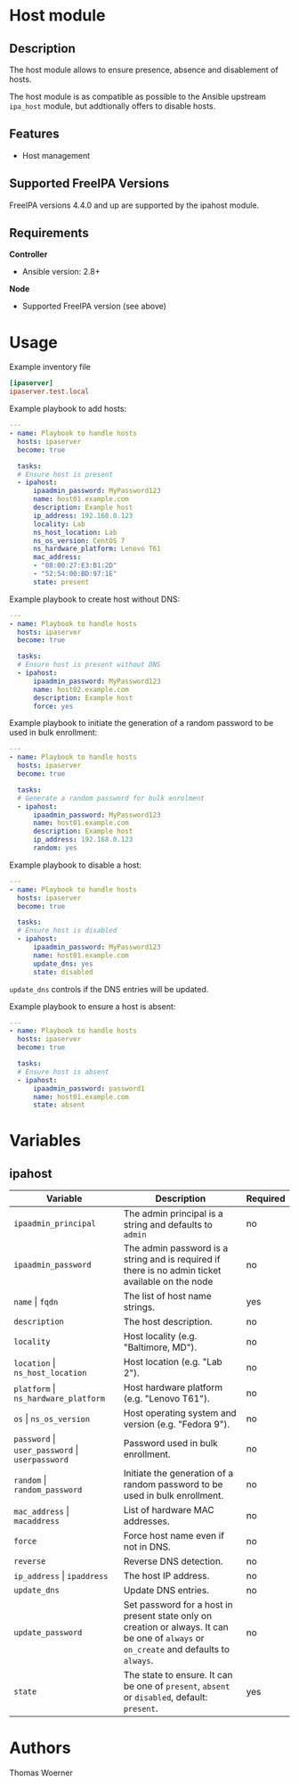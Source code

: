 Host module
===========

Description
-----------

The host module allows to ensure presence, absence and disablement of hosts.

The host module is as compatible as possible to the Ansible upstream `ipa_host` module, but addtionally offers to disable hosts.


Features
--------
* Host management


Supported FreeIPA Versions
--------------------------

FreeIPA versions 4.4.0 and up are supported by the ipahost module.


Requirements
------------

**Controller**
* Ansible version: 2.8+

**Node**
* Supported FreeIPA version (see above)


Usage
=====

Example inventory file

```ini
[ipaserver]
ipaserver.test.local
```


Example playbook to add hosts:

```yaml
---
- name: Playbook to handle hosts
  hosts: ipaserver
  become: true

  tasks:
  # Ensure host is present
  - ipahost:
      ipaadmin_password: MyPassword123
      name: host01.example.com
      description: Example host
      ip_address: 192.168.0.123
      locality: Lab
      ns_host_location: Lab
      ns_os_version: CentOS 7
      ns_hardware_platform: Lenovo T61
      mac_address:
      - "08:00:27:E3:B1:2D"
      - "52:54:00:BD:97:1E"
      state: present
```


Example playbook to create host without DNS:

```yaml
---
- name: Playbook to handle hosts
  hosts: ipaserver
  become: true

  tasks:
  # Ensure host is present without DNS
  - ipahost:
      ipaadmin_password: MyPassword123
      name: host02.example.com
      description: Example host
      force: yes
```


Example playbook to initiate the generation of a random password to be used in bulk enrollment:

```yaml
---
- name: Playbook to handle hosts
  hosts: ipaserver
  become: true

  tasks:
  # Generate a random password for bulk enrolment
  - ipahost:
      ipaadmin_password: MyPassword123
      name: host01.example.com
      description: Example host
      ip_address: 192.168.0.123
      random: yes
```


Example playbook to disable a host:

```yaml
---
- name: Playbook to handle hosts
  hosts: ipaserver
  become: true

  tasks:
  # Ensure host is disabled
  - ipahost:
      ipaadmin_password: MyPassword123
      name: host01.example.com
      update_dns: yes
      state: disabled
```
`update_dns` controls if the DNS entries will be updated.


Example playbook to ensure a host is absent:

```yaml
---
- name: Playbook to handle hosts
  hosts: ipaserver
  become: true

  tasks:
  # Ensure host is absent
  - ipahost:
      ipaadmin_password: password1
      name: host01.example.com
      state: absent
```


Variables
=========

ipahost
-------

Variable | Description | Required
-------- | ----------- | --------
`ipaadmin_principal` | The admin principal is a string and defaults to `admin` | no
`ipaadmin_password` | The admin password is a string and is required if there is no admin ticket available on the node | no
`name` \| `fqdn` | The list of host name strings. | yes
`description` | The host description. | no
`locality` | Host locality (e.g. "Baltimore, MD"). | no
`location` \| `ns_host_location` | Host location (e.g. "Lab 2"). | no
`platform` \| `ns_hardware_platform` | Host hardware platform (e.g. "Lenovo T61"). | no
`os` \| `ns_os_version` | Host operating system and version (e.g. "Fedora 9"). | no
`password` \| `user_password` \| `userpassword` | Password used in bulk enrollment. | no
`random` \| `random_password` |  Initiate the generation of a random password to be used in bulk enrollment. | no
`mac_address` \| `macaddress` | List of hardware MAC addresses. | no
`force` | Force host name even if not in DNS. | no
`reverse` | Reverse DNS detection. | no
`ip_address` \| `ipaddress` | The host IP address. | no
`update_dns` | Update DNS entries. | no
`update_password` |  Set password for a host in present state only on creation or always. It can be one of `always` or `on_create` and defaults to `always`. | no
`state` | The state to ensure. It can be one of `present`, `absent` or `disabled`, default: `present`. | yes


Authors
=======

Thomas Woerner
